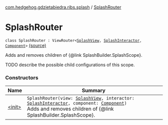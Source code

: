 [com.hedgehog.gdzietabiedra.ribs.splash](../index.md) / [SplashRouter](./index.md)

# SplashRouter

`class SplashRouter : ViewRouter<`[`SplashView`](../-splash-view/index.md)`, `[`SplashInteractor`](../-splash-interactor/index.md)`, `[`Component`](../-splash-builder/-component/index.md)`>` [(source)](https://github.com/asvid/GdzieTaBiedra/tree/master/app/src/main/java/com/hedgehog/gdzietabiedra/ribs/splash/SplashRouter.kt#L12)

Adds and removes children of {@link SplashBuilder.SplashScope}.

TODO describe the possible child configurations of this scope.

### Constructors

| Name | Summary |
|---|---|
| [&lt;init&gt;](-init-.md) | `SplashRouter(view: `[`SplashView`](../-splash-view/index.md)`, interactor: `[`SplashInteractor`](../-splash-interactor/index.md)`, component: `[`Component`](../-splash-builder/-component/index.md)`)`<br>Adds and removes children of {@link SplashBuilder.SplashScope}. |
